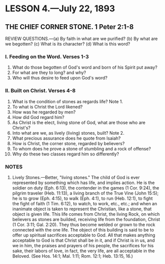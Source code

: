 # LESSON 4.—July 22, 1893

## THE CHIEF CORNER STONE. 1 Peter 2:1-8

REVIEW QUESTIONS.—(a) By faith in what are we purified? (b) By what are we begotten? (c) What is its character? (d) What is this word?

### I. Feeding on the Word. Verses 1-3

1. What do those begotten of God's word and born of his Spirit put away?
2. For what are they to long? and why?
3. Who will thus desire to feed upon God's word?

### II. Built on Christ. Verses 4-8

1. What is the condition of stones as regards life? Note 1.
2. To what is Christ the Lord likened?
3. How was he regarded by men?
4. How did God regard him?
5. As Christ is the elect, living stone of God, what are those who are Christ's?
6. Into what are we, as lively (living) stones, built? Note 2.
7. What precious assurance does he quote from Isaiah?
8. How is Christ, the corner stone, regarded by believers?
9. To whom does he prove a stone of stumbling and a rock of offense?
10. Why do these two classes regard him so differently?

### NOTES

1. Lively Stones.—Better, "living stones." The child of God is ever represented by something which has life, and implies action. He is the soldier on duty (Eph. 6:13), the contender in the games (1 Cor. 9:24), the pilgrim traveler (Heb. 11:13), a living branch of the True Vine (John 15:5); he is to grow (Eph. 4:15), to walk (Eph. 4:1), to run (Heb. 12:1), to fight the fight of faith (1 Tim. 6:12), to watch, to work, etc., etc.; and when an inanimate object is taken to represent the Christian, like a stone, that object is given life. This life comes from Christ, the living Rock, on which believers as stones are builded, receiving life from the foundation, Christ (1 Cor. 3:11; Gal. 2:20). They thus become welded or grown to the rock connected with the one life. The object of this building is said to be to offer up spiritual sacrifices acceptable to God. All that makes anything acceptable to God is that Christ shall be in it, and if Christ is in us, and we in him, the praises and prayers of his people, the sacrifices for his sake, their labors of love, in fact, the very life, are all acceptable in the Beloved. (See Hos. 14:1; Mal. 1:11; Rom. 12:1; Heb. 13:15, 16.)

